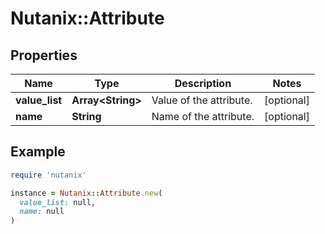 # Nutanix::Attribute

## Properties

| Name | Type | Description | Notes |
| ---- | ---- | ----------- | ----- |
| **value_list** | **Array&lt;String&gt;** | Value of the attribute. | [optional] |
| **name** | **String** | Name of the attribute. | [optional] |

## Example

```ruby
require 'nutanix'

instance = Nutanix::Attribute.new(
  value_list: null,
  name: null
)
```

